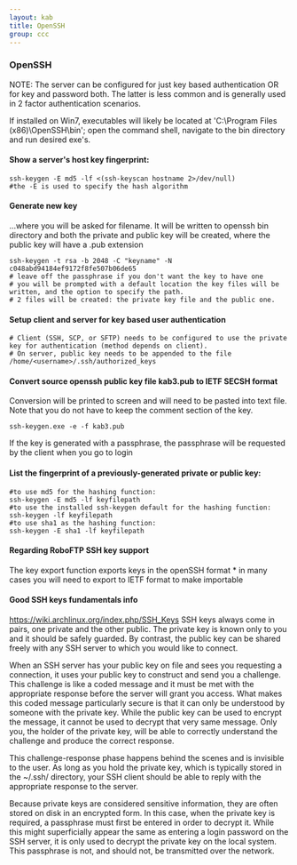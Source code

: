 ```yaml
---
layout: kab
title: OpenSSH
group: ccc
---
```


### OpenSSH

NOTE: The server can be configured for just key based authentication OR for key and password both. The latter is less common and is generally used in 2 factor authentication scenarios.

If installed on Win7, executables will likely be located at 'C:\Program Files (x86)\OpenSSH\bin'; open the command shell, navigate to the bin directory and run desired exe's.

#### Show a server's host key fingerprint:
```
ssh-keygen -E md5 -lf <(ssh-keyscan hostname 2>/dev/null)
#the -E is used to specify the hash algorithm
```

#### Generate new key

...where you will be asked for filename. It will be written to openssh bin directory and both the private and public key will be created, where the public key will have a .pub extension
```
ssh-keygen -t rsa -b 2048 -C "keyname" -N c048abd94184ef9172f8fe507b06de65
# leave off the passphrase if you don't want the key to have one
# you will be prompted with a default location the key files will be written, and the option to specify the path.
# 2 files will be created: the private key file and the public one.
```
#### Setup client and server for key based user authentication
```
# Client (SSH, SCP, or SFTP) needs to be configured to use the private key for authentication (method depends on client).
# On server, public key needs to be appended to the file /home/<username>/.ssh/authorized_keys

```

#### Convert source openssh public key file kab3.pub to IETF SECSH format

Conversion will be printed to screen and will need to be pasted into text file. Note that you do not have to keep the  comment section of the key.

```
ssh-keygen.exe -e -f kab3.pub
```
If the key is generated with a passphrase, the passphrase will be requested by the client when you go to login

#### List the fingerprint of a previously-generated private or public key:
```
#to use md5 for the hashing function:
ssh-keygen -E md5 -lf keyfilepath
#to use the installed ssh-keygen default for the hashing function:
ssh-keygen -lf keyfilepath
#to use sha1 as the hashing function:
ssh-keygen -E sha1 -lf keyfilepath
```

#### Regarding RoboFTP SSH key support

The key export function exports keys in the openSSH format * in many cases you will need to export to IETF format to make importable

#### Good SSH keys fundamentals info

https://wiki.archlinux.org/index.php/SSH_Keys 
SSH keys always come in pairs, one private and the other public. The private key is known only to you and it should be safely guarded. By contrast, the public key can be shared freely with any SSH server to which you would like to connect.

When an SSH server has your public key on file and sees you requesting a connection, it uses your public key to construct and send you a challenge. This challenge is like a coded message and it must be met with the appropriate response before the server will grant you access. What makes this coded message particularly secure is that it can only be understood by someone with the private key. While the public key can be used to encrypt the message, it cannot be used to decrypt that very same message. Only you, the holder of the private key, will be able to correctly understand the challenge and produce the correct response.

This challenge-response phase happens behind the scenes and is invisible to the user. As long as you hold the private key, which is typically stored in the ~/.ssh/ directory, your SSH client should be able to reply with the appropriate response to the server.

Because private keys are considered sensitive information, they are often stored on disk in an encrypted form. In this case, when the private key is required, a passphrase must first be entered in order to decrypt it. While this might superficially appear the same as entering a login password on the SSH server, it is only used to decrypt the private key on the local system. This passphrase is not, and should not, be transmitted over the network.


<br/>
<br/>
<br/>

